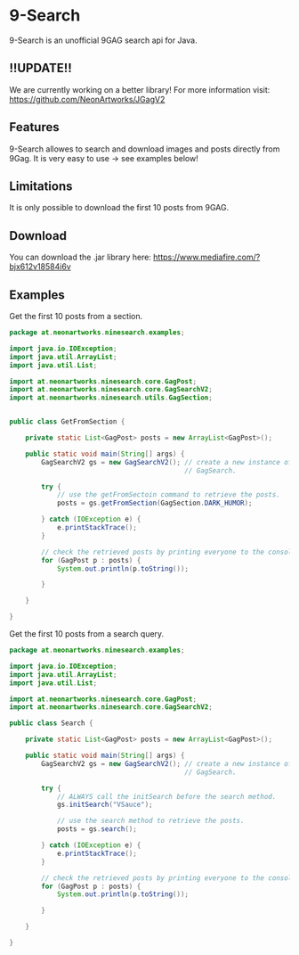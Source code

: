 # 9-Search
9-Search is an unofficial 9GAG search api for Java. 

## !!UPDATE!!
We are currently working on a better library! 
For more information visit: https://github.com/NeonArtworks/JGagV2

## Features
9-Search allowes to search and download images and posts directly from 9Gag.
It is very easy to use -> see examples below!

## Limitations
It is only possible to download the first 10 posts from 9GAG.

## Download
You can download the .jar library here: https://www.mediafire.com/?bjx612v18584i6v

## Examples

Get the first 10 posts from a section.

```java
package at.neonartworks.ninesearch.examples;

import java.io.IOException;
import java.util.ArrayList;
import java.util.List;

import at.neonartworks.ninesearch.core.GagPost;
import at.neonartworks.ninesearch.core.GagSearchV2;
import at.neonartworks.ninesearch.utils.GagSection;


public class GetFromSection {

	private static List<GagPost> posts = new ArrayList<GagPost>();

	public static void main(String[] args) {
		GagSearchV2 gs = new GagSearchV2(); // create a new instance of
											// GagSearch.

		try {
			// use the getFromSectoin command to retrieve the posts.
			posts = gs.getFromSection(GagSection.DARK_HUMOR);

		} catch (IOException e) {
			e.printStackTrace();
		}

		// check the retrieved posts by printing everyone to the console.
		for (GagPost p : posts) {
			System.out.println(p.toString());

		}

	}

}
```

Get the first 10 posts from a search query.

```java
package at.neonartworks.ninesearch.examples;

import java.io.IOException;
import java.util.ArrayList;
import java.util.List;

import at.neonartworks.ninesearch.core.GagPost;
import at.neonartworks.ninesearch.core.GagSearchV2;

public class Search {

	private static List<GagPost> posts = new ArrayList<GagPost>();

	public static void main(String[] args) {
		GagSearchV2 gs = new GagSearchV2(); // create a new instance of
											// GagSearch.

		try {
			// ALWAYS call the initSearch before the search method.
			gs.initSearch("VSauce");

			// use the search method to retrieve the posts.
			posts = gs.search();

		} catch (IOException e) {
			e.printStackTrace();
		}

		// check the retrieved posts by printing everyone to the console.
		for (GagPost p : posts) {
			System.out.println(p.toString());

		}

	}

}
```


